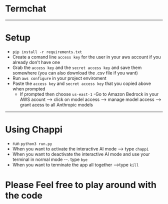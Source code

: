 # Termchat

---

# Setup

- ``pip install -r requirements.txt``
- Create a comand line ``access key`` for the user in your aws account if you already don't have one
- Grab the ``access key`` and the ``secret access key`` and save them somewhere (you can also download the .csv file if you want)
- Run ``aws configure`` in your project enviroment
- Paste the ``access key`` and ``secret access key`` that you copied above when prompted
    - If prompted then choose ``us-east-1``
-Go to Amazon Bedrock in your AWS acount --> click on model access --> manage model access --> grant acess to all Anthropic models

---

# Using Chappi

- run ``python3 run.py``
- When you want to activate the interactive AI mode --> type ``chappi``
- When you want to deactivate the interactive AI mode and use your terminal in normal mode --. type ``bye``
- When you want to terminate the app all together -->type ``kill``

# Please Feel free to play around with the code 
